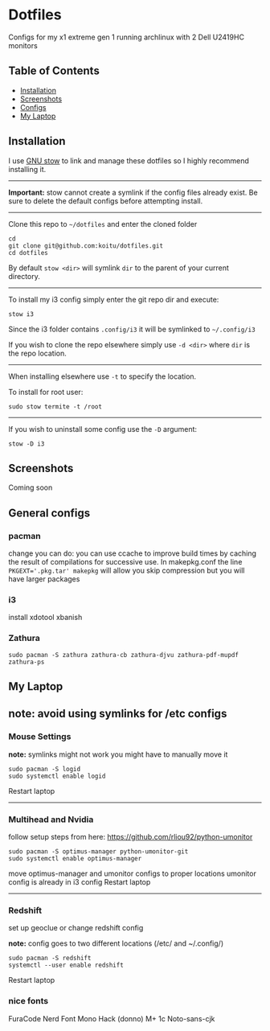 # Dotfiles

Configs for my x1 extreme gen 1 running archlinux with 2 Dell U2419HC monitors

## Table of Contents
- [Installation](#Installation)
- [Screenshots](#Screenshots)
- [Configs](#General-Configs)
- [My Laptop](#My-Laptop)

## Installation
I use <a href="https://www.gnu.org/software/stow/">GNU stow</a> to link and manage these dotfiles so I highly recommend installing it.

---

**Important:** stow cannot create a symlink if the config files already exist. Be sure to delete the default configs before attempting install.

---

Clone this repo to `~/dotfiles` and enter the cloned folder
```
cd
git clone git@github.com:koitu/dotfiles.git
cd dotfiles
```
By default `stow <dir>` will symlink `dir` to the parent of your current directory.

----

To install my i3 config simply enter the git repo dir and execute:
```
stow i3
```
Since the i3 folder contains `.config/i3` it will be symlinked to `~/.config/i3`

If you wish to clone the repo elsewhere simply use `-d <dir>` where `dir` is the repo location.

---

When installing elsewhere use `-t` to specify the location.

To install for root user:

```
sudo stow termite -t /root
```

---

If you wish to uninstall some config use the `-D` argument:

```
stow -D i3
```
## Screenshots

Coming soon

## General configs

### pacman
change you can do:
you can use ccache to improve build times by caching the result of compilations for successive use.
In makepkg.conf the line `PKGEXT='.pkg.tar' makepkg` will allow you skip compression but you will have larger packages
### i3
install xdotool xbanish

### Zathura

```
sudo pacman -S zathura zathura-cb zathura-djvu zathura-pdf-mupdf zathura-ps
```

## My Laptop

**note: avoid using symlinks for /etc configs**
---

### Mouse Settings

**note:** symlinks might not work you might have to manually move it
```
sudo pacman -S logid
sudo systemctl enable logid
```
Restart laptop

---

### Multihead and Nvidia
follow setup steps from here:
https://github.com/rliou92/python-umonitor
```
sudo pacman -S optimus-manager python-umonitor-git
sudo systemctl enable optimus-manager
```
move optimus-manager and umonitor configs to proper locations
umonitor config is already in i3 config
Restart laptop

---

### Redshift

set up geoclue or change redshift config

**note:** config goes to two different locations (/etc/ and ~/.config/)
```
sudo pacman -S redshift
systemctl --user enable redshift
```
Restart laptop


### nice fonts
FuraCode Nerd Font Mono
Hack (donno)
M+ 1c
Noto-sans-cjk

